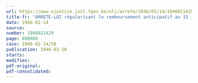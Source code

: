 ```yaml
---
url: https://www.ejustice.just.fgov.be/eli/arrete/1946/02/14/1946021429/justel
title-fr: "ARRETE-LOI régularisant le remboursement anticipatif au 15 janvier 1945 des obligations estampillées de l'emprunt 5 p. c. de 1931 de 1 milliard de francs"
date: 1946-02-14
source:
number: 1946021429
page: 888888
case: 1946-02-14/58
publication: 1946-03-10
starts:
modifies:
pdf-original:
pdf-consolidated:
---
```


